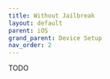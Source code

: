 ```yaml
---
title: Without Jailbreak
layout: default
parent: iOS
grand_parent: Device Setup
nav_order: 2
---
```


TODO
